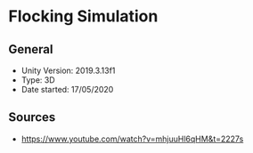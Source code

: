# Flocking Simulation
## General
- Unity Version: 2019.3.13f1
- Type: 3D
- Date started: 17/05/2020
## Sources
- https://www.youtube.com/watch?v=mhjuuHl6qHM&t=2227s
<!--stackedit_data:
eyJoaXN0b3J5IjpbLTE5NDEzNDAwNjNdfQ==
-->